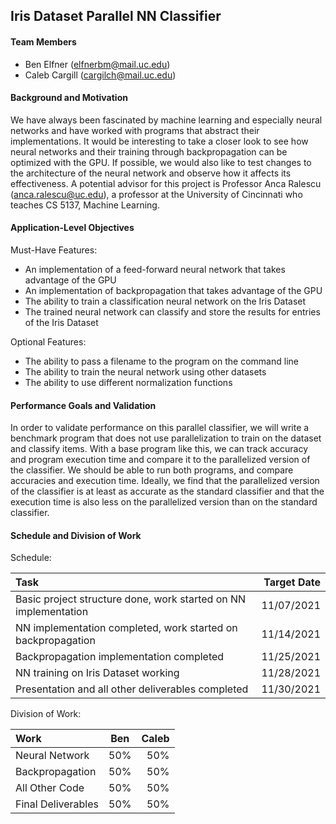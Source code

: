 ## Iris Dataset Parallel NN Classifier

#### Team Members
 - Ben Elfner (elfnerbm@mail.uc.edu)
 - Caleb Cargill (cargilch@mail.uc.edu)

#### Background and Motivation
We have always been fascinated by machine learning and especially neural networks
and have worked with programs that abstract their implementations. It would be
interesting to take a closer look to see how neural networks and their training through
backpropagation can be optimized with the GPU. If possible, we would also like to test
changes to the architecture of the neural network and observe how it affects its
effectiveness. A potential advisor for this project is Professor Anca Ralescu
(anca.ralescu@uc.edu), a professor at the University of Cincinnati who teaches CS
5137, Machine Learning.

#### Application-Level Objectives
Must-Have Features: 
 - An implementation of a feed-forward neural network that takes advantage of the GPU
 - An implementation of backpropagation that takes advantage of the GPU
 - The ability to train a classification neural network on the Iris Dataset
 - The trained neural network can classify and store the results for entries of the Iris Dataset

Optional Features: 
 - The ability to pass a filename to the program on the command line
 - The ability to train the neural network using other datasets
 - The ability to use different normalization functions


#### Performance Goals and Validation
In order to validate performance on this parallel classifier, we will write a benchmark
program that does not use parallelization to train on the dataset and classify items. With
a base program like this, we can track accuracy and program execution time and
compare it to the parallelized version of the classifier. We should be able to run both
programs, and compare accuracies and execution time. Ideally, we find that the
parallelized version of the classifier is at least as accurate as the standard classifier and
that the execution time is also less on the parallelized version than on the standard
classifier.

#### Schedule and Division of Work

Schedule:

| Task                                                              | Target Date   |
| :---                                                              | ---:          |
| Basic project structure done, work started on NN implementation   | 11/07/2021    |
| NN implementation completed, work started on backpropagation      | 11/14/2021    |
| Backpropagation implementation completed                          | 11/25/2021    |
| NN training on Iris Dataset working                               | 11/28/2021    |
| Presentation and all other deliverables completed                 | 11/30/2021    |

Division of Work: 

| Work                      | Ben       | Caleb     |
| :---                      | :----:    | ---:      |
| Neural Network            | 50%       | 50%       |
| Backpropagation           | 50%       | 50%       |
| All Other Code            | 50%       | 50%       |
| Final Deliverables        | 50%       | 50%       |
